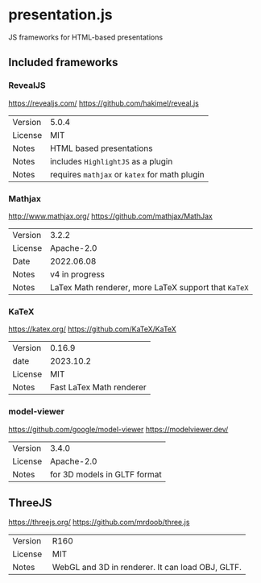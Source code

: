 # presentation.js
JS frameworks for HTML-based presentations


## Included frameworks


### RevealJS

<https://revealjs.com/>
<https://github.com/hakimel/reveal.js>

|         |              |
|:--------|:-------------|
| Version | 5.0.4 |
| License | MIT |
| Notes   | HTML based presentations |
| Notes   | includes `HighlightJS` as a plugin |
| Notes   | requires `mathjax` or `katex` for math plugin |


### Mathjax

<http://www.mathjax.org/>
<https://github.com/mathjax/MathJax>

|        |              |
|:-------|:-------------|
Version | 3.2.2 |
License | Apache-2.0 |
Date | 2022.06.08 |
Notes | v4 in progress |
Notes | LaTex Math renderer, more LaTeX support that `KaTeX` |


### KaTeX

<https://katex.org/>
<https://github.com/KaTeX/KaTeX>

|        |              |
|:-------|:-------------|
| Version | 0.16.9 |
| date | 2023.10.2 |
| License | MIT |
| Notes | Fast LaTex Math renderer |

### model-viewer

<https://github.com/google/model-viewer>
<https://modelviewer.dev/>

|         |              |
|:--------|:-------------|
| Version | 3.4.0 |
| License | Apache-2.0 |
| Notes   | for 3D models in GLTF format |


## ThreeJS

<https://threejs.org/>
<https://github.com/mrdoob/three.js>

|         |              |
|:--------|:-------------|
| Version | R160 |
| License | MIT |
| Notes   | WebGL and 3D in renderer. It can load OBJ, GLTF. |


